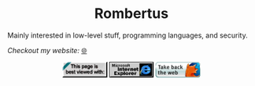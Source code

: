 <h1 align="center">
  Rombertus
</h1>

Mainly interested in low-level stuff, programming languages, and security.

_Checkout my website:_ [🌐](https://r0mbertus.github.io/)

<div align="center">
    <img src="https://github.com/R0mbertus/R0mbertus/blob/main/readme/netscape.gif" alt="First GIF" style="height: 32px;">
    <img src="https://github.com/R0mbertus/R0mbertus/blob/main/readme/ie.gif" alt="Second GIF" style="height: 32px;">
    <img src="https://github.com/R0mbertus/R0mbertus/blob/main/readme/getfirefox.gif" alt="Third GIF" style="height: 32px;">
</div>
